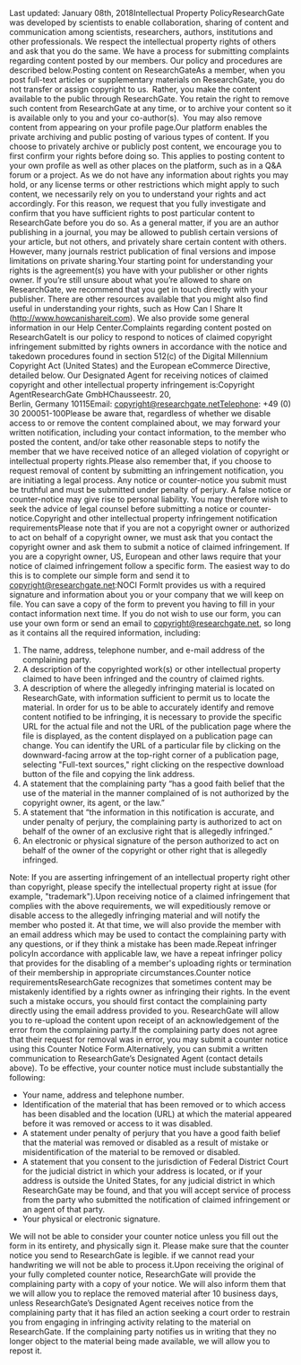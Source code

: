 Last updated: January 08th, 2018Intellectual Property PolicyResearchGate was developed by scientists to enable collaboration, sharing of content and communication among scientists, researchers, authors, institutions and other professionals. We respect the intellectual property rights of others and ask that you do the same. We have a process for submitting complaints regarding content posted by our members. Our policy and procedures are described below.Posting content on ResearchGateAs a member, when you post full-text articles or supplementary materials on ResearchGate, you do not transfer or assign copyright to us. Rather, you make the content available to the public through ResearchGate. You retain the right to remove such content from ResearchGate at any time, or to archive your content so it is available only to you and your co-author(s). You may also remove content from appearing on your profile page.Our platform enables the private archiving and public posting of various types of content. If you choose to privately archive or publicly post content, we encourage you to first confirm your rights before doing so. This applies to posting content to your own profile as well as other places on the platform, such as in a Q&A forum or a project. As we do not have any information about rights you may hold, or any license terms or other restrictions which might apply to such content, we necessarily rely on you to understand your rights and act accordingly. For this reason, we request that you fully investigate and confirm that you have sufficient rights to post particular content to ResearchGate before you do so. As a general matter, if you are an author publishing in a journal, you may be allowed to publish certain versions of your article, but not others, and privately share certain content with others. However, many journals restrict publication of final versions and impose limitations on private sharing.Your starting point for understanding your rights is the agreement(s) you have with your publisher or other rights owner. If you’re still unsure about what you’re allowed to share on ResearchGate, we recommend that you get in touch directly with your publisher. There are other resources available that you might also find useful in understanding your rights, such as How Can I Share It (http://www.howcanishareit.com). We also provide some general information in our Help Center.Complaints regarding content posted on ResearchGateIt is our policy to respond to notices of claimed copyright infringement submitted by rights owners in accordance with the notice and takedown procedures found in section 512(c) of the Digital Millennium Copyright Act (United States) and the European eCommerce Directive, detailed below. Our Designated Agent for receiving notices of claimed copyright and other intellectual property infringement is:Copyright AgentResearchGate GmbHChausseestr. 20,  
Berlin, Germany 10115Email: copyright@researchgate.netTelephone: +49 (0) 30 200051-100Please be aware that, regardless of whether we disable access to or remove the content complained about, we may forward your written notification, including your contact information, to the member who posted the content, and/or take other reasonable steps to notify the member that we have received notice of an alleged violation of copyright or intellectual property rights.Please also remember that, if you choose to request removal of content by submitting an infringement notification, you are initiating a legal process. Any notice or counter-notice you submit must be truthful and must be submitted under penalty of perjury. A false notice or counter-notice may give rise to personal liability. You may therefore wish to seek the advice of legal counsel before submitting a notice or counter-notice.Copyright and other intellectual property infringement notification requirementsPlease note that if you are not a copyright owner or authorized to act on behalf of a copyright owner, we must ask that you contact the copyright owner and ask them to submit a notice of claimed infringement. If you are a copyright owner, US, European and other laws require that your notice of claimed infringement follow a specific form. The easiest way to do this is to complete our simple form and send it to copyright@researchgate.net:NOCI FormIt provides us with a required signature and information about you or your company that we will keep on file. You can save a copy of the form to prevent you having to fill in your contact information next time. If you do not wish to use our form, you can use your own form or send an email to copyright@researchgate.net, so long as it contains all the required information, including:

1.  The name, address, telephone number, and e-mail address of the complaining party.
2.  A description of the copyrighted work(s) or other intellectual property claimed to have been infringed and the country of claimed rights.
3.  A description of where the allegedly infringing material is located on ResearchGate, with information sufficient to permit us to locate the material. In order for us to be able to accurately identify and remove content notified to be infringing, it is necessary to provide the specific URL for the actual file and not the URL of the publication page where the file is displayed, as the content displayed on a publication page can change. You can identify the URL of a particular file by clicking on the downward-facing arrow at the top-right corner of a publication page, selecting "Full-text sources," right clicking on the respective download button of the file and copying the link address.
4.  A statement that the complaining party “has a good faith belief that the use of the material in the manner complained of is not authorized by the copyright owner, its agent, or the law.”
5.  A statement that “the information in this notification is accurate, and under penalty of perjury, the complaining party is authorized to act on behalf of the owner of an exclusive right that is allegedly infringed.”
6.  An electronic or physical signature of the person authorized to act on behalf of the owner of the copyright or other right that is allegedly infringed.

Note: If you are asserting infringement of an intellectual property right other than copyright, please specify the intellectual property right at issue (for example, "trademark").Upon receiving notice of a claimed infringement that complies with the above requirements, we will expeditiously remove or disable access to the allegedly infringing material and will notify the member who posted it. At that time, we will also provide the member with an email address which may be used to contact the complaining party with any questions, or if they think a mistake has been made.Repeat infringer policyIn accordance with applicable law, we have a repeat infringer policy that provides for the disabling of a member's uploading rights or termination of their membership in appropriate circumstances.Counter notice requirementsResearchGate recognizes that sometimes content may be mistakenly identified by a rights owner as infringing their rights. In the event such a mistake occurs, you should first contact the complaining party directly using the email address provided to you. ResearchGate will allow you to re-upload the content upon receipt of an acknowledgement of the error from the complaining party.If the complaining party does not agree that their request for removal was in error, you may submit a counter notice using this Counter Notice Form.Alternatively, you can submit a written communication to ResearchGate’s Designated Agent (contact details above). To be effective, your counter notice must include substantially the following:

*   Your name, address and telephone number.
*   Identification of the material that has been removed or to which access has been disabled and the location (URL) at which the material appeared before it was removed or access to it was disabled.
*   A statement under penalty of perjury that you have a good faith belief that the material was removed or disabled as a result of mistake or misidentification of the material to be removed or disabled.
*   A statement that you consent to the jurisdiction of Federal District Court for the judicial district in which your address is located, or if your address is outside the United States, for any judicial district in which ResearchGate may be found, and that you will accept service of process from the party who submitted the notification of claimed infringement or an agent of that party.
*   Your physical or electronic signature.

We will not be able to consider your counter notice unless you fill out the form in its entirety, and physically sign it. Please make sure that the counter notice you send to ResearchGate is legible. if we cannot read your handwriting we will not be able to process it.Upon receiving the original of your fully completed counter notice, ResearchGate will provide the complaining party with a copy of your notice. We will also inform them that we will allow you to replace the removed material after 10 business days, unless ResearchGate’s Designated Agent receives notice from the complaining party that it has filed an action seeking a court order to restrain you from engaging in infringing activity relating to the material on ResearchGate. If the complaining party notifies us in writing that they no longer object to the material being made available, we will allow you to repost it.